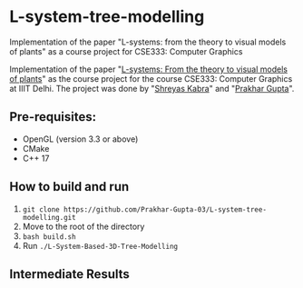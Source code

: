 # L-system-tree-modelling
Implementation of the paper "L-systems: from the theory to visual models of plants" as a course project for CSE333: Computer Graphics

Implementation of the paper "[L-systems: From the theory to visual models of plants](http://algorithmicbotany.org/papers/l-sys.csiro96.pdf)" as the course project for the course CSE333: Computer Graphics at IIIT Delhi. The project was done by "[Shreyas Kabra](https://github.com/shreyas21563/)" and "[Prakhar Gupta](https://github.com/Prakhar-Gupta-03/)".

## Pre-requisites: 
* OpenGL (version 3.3 or above)
* CMake
* C++ 17

## How to build and run 
1. `git clone https://github.com/Prakhar-Gupta-03/L-system-tree-modelling.git`
2. Move to the root of the directory 
3. `bash build.sh`
4. Run `./L-System-Based-3D-Tree-Modelling`

## Intermediate Results



<!-- ![image](https://github.com/Prakhar-Gupta-03/L-system-tree-modelling/assets/108022785/96a1b434-2a41-445d-a04e-070a7de3210a)
![image](https://github.com/Prakhar-Gupta-03/L-system-tree-modelling/assets/108022785/ee5444d5-4106-4e36-8e00-9554cafe063f)
![image](https://github.com/Prakhar-Gupta-03/L-system-tree-modelling/assets/108022785/02e2dfc1-a1c9-4aa4-a7c3-560aa353f4c7) -->
